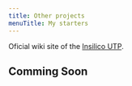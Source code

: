 ```yaml
---
title: Other projects
menuTitle: My starters
---
```


Oficial wiki site of the [Insilico UTP](https://github.com/in-silico).

## Comming Soon

